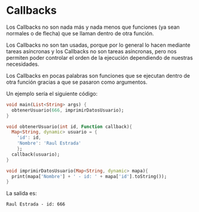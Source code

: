 # Callbacks

Los Callbacks no son nada más y nada menos que funciones (ya sean normales o de flecha) que se llaman dentro de otra función.

Los Callbacks no son tan usadas, porque por lo general lo hacen mediante tareas asíncronas y los Callbacks no son tareas asíncronas, pero nos permiten poder controlar el orden de la ejecución dependiendo de nuestras necesidades.

Los Callbacks en pocas palabras son funciones que se ejecutan dentro de otra función gracias a que se pasaron como argumentos.

Un ejemplo sería el siguiente código:

```dart
void main(List<String> args) {
  obtenerUsuario(666, imprimirDatosUsuario);
}

void obtenerUsuario(int id, Function callback){
  Map<String, dynamic> usuario = {
    'id': id,
    'Nombre': 'Raul Estrada'
    };
  callback(usuario);
}

void imprimirDatosUsuario(Map<String, dynamic> mapa){
  print(mapa['Nombre'] + ' - id: ' + mapa['id'].toString());
}
```

La salida es:

```terminal
Raul Estrada - id: 666
```